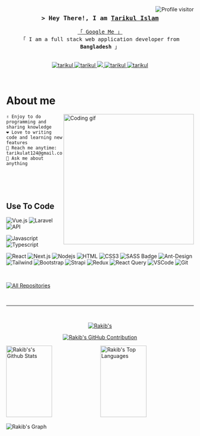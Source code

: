 

<a href="https://komarev.com/ghpvc/?username=tarikulat">
    <img align="right" src="https://komarev.com/ghpvc/?username=tarikulat&label=Visitors&color=0e75b6&style=flat"
        alt="Profile visitor" />
</a>



<!-- Intro  -->
<h3 align="center">
    <samp>&gt; Hey There!, I am
        <b><a target="_blank" href="https://tarikul.info/">Tarikul Islam</a></b>
    </samp>
</h3>


<p align="center">
    <samp>
        <a href="https://tarikul.info/">「 Google Me 」</a>
        <br>
        「 I am a full stack web application developer from <b>Bangladesh</b> 」
        <br>
        <br>
    </samp>
</p>

<p align="center">
    <a href="https://tarikul.info/" target="blank">
        <img src="https://img.shields.io/badge/Website-DC143C?style=for-the-badge&logo=medium&logoColor=white"
            alt="tarikul" />
    </a>
    <a href="https://www.linkedin.com/in/md-tarikul-islam-973a21263/" target="_blank">
        <img src="https://img.shields.io/badge/LinkedIn-0077B5?style=for-the-badge&logo=linkedin&logoColor=white"
            alt="tarikul" />
    </a>
    <!-- <a href="https://dev.to/alsiam" target="_blank">
    <img src="https://img.shields.io/badge/dev.to-0A0A0A?style=for-the-badge&logo=dev.to&logoColor=white" alt="alsiam" />
   </a> -->
    <a href="https://twitter.com/tarikulahsan1212" target="_blank">
        <img src="https://img.shields.io/badge/Twitter-1DA1F2?style=for-the-badge&logo=twitter&logoColor=white" />
    </a>
    <a href="https://instagram.com/tarikulweb/" target="_blank">
        <img src="https://img.shields.io/badge/Instagram-fe4164?style=for-the-badge&logo=instagram&logoColor=white"
            alt="tarikul" />
    </a>
    <a href="https://www.facebook.com/people/Md-Tarikul-Islam/pfbid0ouQoJmi1EcxBFwr3qmEBQtMLP61VD4g38natELoogjwm6vZz7aekHfbZH49uEXGWl/" target="_blank">
        <img src="https://img.shields.io/badge/Facebook-20BEFF?&style=for-the-badge&logo=facebook&logoColor=white"
            alt="tarikul" />
    </a>
</p>
<br />

<!-- About Section -->
# About me

<p>
    <img align="right" width="350" src="/assets/programmer.gif" alt="Coding gif" />

    ✌️ Enjoy to do programming and sharing knowledge 
    ❤️ Love to writing code and learning new features
    📧 Reach me anytime: tarikulat124@gmail.com
    💬 Ask me about anything

</p>

<br />
<br />
<br />

## Use To Code


![Vue.js](https://img.shields.io/badge/-Vue.js-4FC08D?style=for-the-badge&labelColor=black&logo=vue.js&logoColor=4FC08D)
![Laravel](https://img.shields.io/badge/-Laravel-FF2D20?style=for-the-badge&labelColor=black&logo=laravel&logoColor=FF2D20)
![API](https://img.shields.io/badge/-API-5E5E5E?style=for-the-badge&labelColor=black&logo=api)


![Javascript](https://img.shields.io/badge/Javascript-F0DB4F?style=for-the-badge&labelColor=black&logo=javascript&logoColor=F0DB4F)
![Typescript](https://img.shields.io/badge/Typescript-007acc?style=for-the-badge&labelColor=black&logo=typescript&logoColor=007acc)

![React](https://img.shields.io/badge/-React-61DBFB?style=for-the-badge&labelColor=black&logo=react&logoColor=61DBFB)
![Next.js](https://img.shields.io/badge/next.js-000000?style=for-the-badge&logo=nextdotjs&logoColor=white)
![Nodejs](https://img.shields.io/badge/Nodejs-3C873A?style=for-the-badge&labelColor=black&logo=node.js&logoColor=3C873A)
![HTML](https://img.shields.io/badge/HTML5-E34F26?style=for-the-badge&logo=html5&logoColor=white)
![CSS3](https://img.shields.io/badge/CSS3-1572B6?style=for-the-badge&logo=css3&logoColor=white)
![SASS Badge](https://img.shields.io/badge/Sass-CC6699?style=for-the-badge&logo=sass&logoColor=white)
![Ant-Design](https://img.shields.io/badge/AntDesign-0170FE?style=for-the-badge&logo=antdesign&logoColor=white)
![Tailwind](https://img.shields.io/badge/Tailwind_CSS-092749?style=for-the-badge&logo=tailwindcss&logoColor=06B6D4&labelColor=000000)
![Bootstrap](https://img.shields.io/badge/Bootstrap-563D7C?style=for-the-badge&logo=bootstrap&logoColor=white)
![Strapi](https://img.shields.io/badge/strapi-2E7EEA?style=for-the-badge&logo=strapi&logoColor=white)
![Redux](https://img.shields.io/badge/Redux-593D88?style=for-the-badge&logo=redux&logoColor=white)
![React Query](https://img.shields.io/badge/-React_Query-FF4154?style=for-the-badge&logo=react%20query&logoColor=white)
![VSCode](https://img.shields.io/badge/Visual_Studio-0078d7?style=for-the-badge&logo=visual%20studio&logoColor=white)
![Git](https://img.shields.io/badge/Git-F05032?style=for-the-badge&logo=git&logoColor=white)

<br />
<!-- About Section 
## Top Open Source -
[![iTasks](https://github-readme-stats.vercel.app/api/pin/?username=alsiam&repo=itasks&border_color=7F3FBF&bg_color=0D1117&title_color=C9D1D9&text_color=8B949E&icon_color=7F3FBF)](https://github.com/alsiam/itasks)
[![urFolio](https://github-readme-stats.vercel.app/api/pin/?username=alsiam&repo=urfolio&border_color=7F3FBF&bg_color=0D1117&title_color=C9D1D9&text_color=8B949E&icon_color=7F3FBF)](https://github.com/alsiam/urfolio)
[![Web
Projects](https://github-readme-stats.vercel.app/api/pin/?username=alsiam&repo=web-projects&border_color=7F3FBF&bg_color=0D1117&title_color=C9D1D9&text_color=8B949E&icon_color=7F3FBF)](https://github.com/alsiam/web-projects)
[![Al Siam
Readme](https://github-readme-stats.vercel.app/api/pin/?username=alsiam&repo=alsiam&border_color=7F3FBF&bg_color=0D1117&title_color=C9D1D9&text_color=8B949E&icon_color=7F3FBF)](https://github.com/alsiam/alsiam)
-->
<p align="left">
    <a href="https://github.com/Tarikulat" target="_blank"><img alt="All Repositories"
            title="All Repositories"
            src="https://img.shields.io/badge/-All%20Repos-2962FF?style=for-the-badge&logo=koding&logoColor=white" /></a>
</p>


<br />
<hr />
<br />

<p align="center">
    <a href="https://github.com/Tarikulat">
        <img src="https://github-readme-streak-stats.herokuapp.com/?user=tarikulat&theme=radical&border=7F3FBF&background=0D1117"
            alt=Rakib's GitHub streak" />
    </a>
</p>

<p align="center">
    <a href="https://github.com/Tarikulat">
        <img src="https://github-profile-summary-cards.vercel.app/api/cards/profile-details?username=tarikulat&theme=radical"
            alt="Rakib's GitHub Contribution" />
    </a>
</p>

<a>
    <a href="https://github.com/Tarikulat"><img alt="Rakib's's Github Stats"
            src="https://denvercoder1-github-readme-stats.vercel.app/api?username=tarikulat&show_icons=true&count_private=true&theme=react&border_color=7F3FBF&bg_color=0D1117&title_color=F85D7F&icon_color=F8D866"
            height="192px" width="49.5%" /></a>
    <a href="https://github.com/Tarikulat"><img alt="Rakib's Top Languages"
            src="https://denvercoder1-github-readme-stats.vercel.app/api/top-langs/?username=tarikulat&langs_count=8&layout=compact&theme=react&border_color=7F3FBF&bg_color=0D1117&title_color=F85D7F&icon_color=F8D866"
            height="192px" width="49.5%" /></a>
    <br />
</a>


![Rakib's
Graph](https://github-readme-activity-graph.vercel.app/graph?username=tarikulat&custom_title=Tarikul's%20GitHub%20Activity%20Graph&bg_color=0D1117&color=7F3FBF&line=7F3FBF&point=7F3FBF&area_color=FFFFFF&title_color=FFFFFF&area=true)
